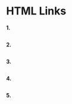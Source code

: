 # **HTML Links**

**1.**

```

```

**2.**

```

```

**3.**

```

```

**4.**

```

```

**5.**

```

```